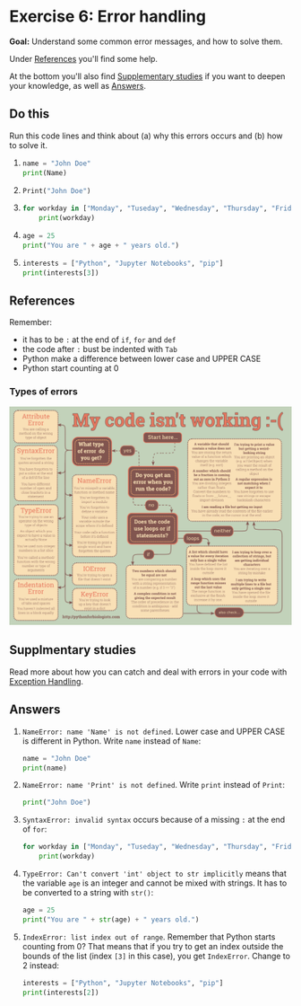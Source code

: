 # Exercise 6: Error handling

**Goal:** Understand some common error messages, and how to solve them.

Under [References](#references) you'll find some help.

At the bottom you'll also find [Supplementary studies](#supplementary-studies) if you want to deepen your knowledge, as well as [Answers](#answers).

## Do this

Run this code lines and think about (a) why this errors occurs and (b) how to solve it.

1. 
      ```py
      name = "John Doe"
      print(Name)
      ```
2. 
      ```py
      Print("John Doe")
      ```
3. 
      ```py
      for workday in ["Monday", "Tuseday", "Wednesday", "Thursday", "Friday"]
          print(workday)
      ```
4. 
      ```py
      age = 25
      print("You are " + age + " years old.")
      ```
5. 
      ```py
      interests = ["Python", "Jupyter Notebooks", "pip"]
      print(interests[3])
      ```      

## References

Remember:

- it has to be `:` at the end of `if`, `for` and `def`
- the code after `:` bust be indented with `Tab`
- Python make a difference between lower case and UPPER CASE
- Python start counting at 0

### Types of errors

![](/Exercises/my-code-isnt-working.png)

## Supplmentary studies

Read more about how you can catch and deal with errors in your code with [Exception Handling](https://www.learnpython.org/en/Exception_Handling).

## Answers

1.  `NameError: name 'Name' is not defined`. Lower case and UPPER CASE is different in Python. Write `name` instead of `Name`:
      ```py
      name = "John Doe"
      print(name)
      ```
2. `NameError: name 'Print' is not defined`. Write `print` instead of `Print`:
      ```py
      print("John Doe")
      ```
3. `SyntaxError: invalid syntax` occurs because of a missing `:` at the end of `for`:
      ```py
     for workday in ["Monday", "Tuseday", "Wednesday", "Thursday", "Friday"]:
          print(workday)
      ```
4. `TypeError: Can't convert 'int' object to str implicitly` means that the variable `age` is an integer and cannot be mixed with strings. It has to be converted to a string with `str()`:
      ```py
      age = 25
      print("You are " + str(age) + " years old.")
      ```
5. `IndexError: list index out of range`. Remember that Python starts counting from 0? That means that if you try to get an index outside the bounds of the list (index `[3]` in this case), you get `IndexError`. Change to 2 instead:
      ```py
      interests = ["Python", "Jupyter Notebooks", "pip"]
      print(interests[2])
      ```    

